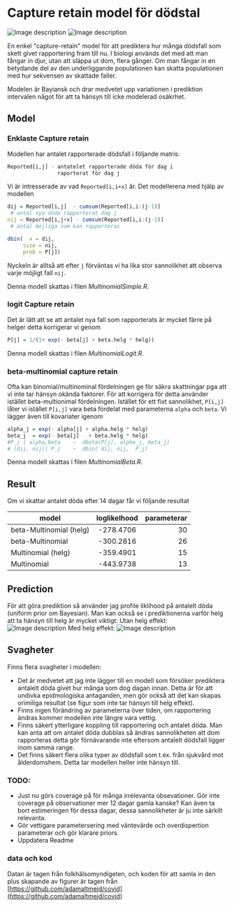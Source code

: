 # Capture retain model för dödstal


![Image description](https://github.com/JonasWallin/CaptureRetainCovid/raw/master/data/dag_2020-04-27bM.jpeg)
![Image description](https://github.com/JonasWallin/CaptureRetainCovid/raw/master/data/dag_2020-04-27_hist1bM.jpeg)




En enkel "capture-retain" model för att prediktera hur många dödsfall som skett givet rapportering fram till nu.
I biologi används det med att man fångar in djur, utan att släppa ut dom, flera gånger. Om man fångar in en betydande del av den underliggande populationen kan skatta populationen med hur sekvensen av skattade faller.

Modelen är Bayiansk och drar medvetet upp variationen i prediktion intervalen något för att ta hänsyn till icke modelerad osäkrhet.

## Model
### Enklaste Capture retain

Modellen har antalet rapporterade dödsfall i följande matris:

``` r
Reported[i,j] - antatelet rapporterade döda för dag i
                raporterat för dag j
```
Vi är intresserade av vad `Reported[i,i+x]` är.
Det modellerena med hjälp av modellen 

``` r
dij = Reported[i,j]  - cumsum(Reported[i,i:(j-1)] 
 # antal nya döda rapporterat dag j
nij = Reported[i,j+x] - cumsum(Reported[i,i:(j-1)]
 # antal möjliga som kan rapporteras

dbin(  x = dij, 
	 size = nij,
	 prob = P[j])

```

Nyckeln är alltså att efter `j` förväntas vi ha lika stor sannolikhet att observa varje möjligt fall `nij`.

Denna modell skattas i filen *MultinomialSimple.R*.


### logit Capture retain
Det är lätt att se att antalet nya fall som rapporterats är mycket färre på helger detta korrigerar vi genom

``` r
P[j] = 1/(1+ exp(- beta[j] + beta.helg * helg))
``` 
Denna modell skattas i filen *MultinomialLogit.R*.



### beta-multinomial capture retain
Ofta kan binomial/multinominal fördelningen ge för säkra skattningar pga att vi inte tar hänsyn okända faktorer. För att korrigera för detta använder istället beta-multionimal fördelningen. Istället för ett fixt sannolikhet, `P[i,j]` låter vi istället `P[i,j]` vara beta fördelat med parameterna `alpha` och `beta`. Vi lägger även till kovariater igenom 

``` r
alpha_j = exp(- alpha[j] + alpha.helg * helg)
beta_j  = exp(- beta[j]   + beta.helg * helg)
#P_j | alpha,beta    ~  dbeta(P[j], alpha_j, beta_j) 
# (dij, nij)| P_j    ~  dbin( dij, nij,  P_j)
``` 

Denna modell skattas i filen *MultinomialBeta.R*.



## Result
Om vi skattar antalet döda efter 14 dagar får vi följande resultat

| model        | loglikelhood           | parameterar  |
| ------------- |:-------------:| -----:|
| beta-Multinomial  (helg)    | -278.4706   |30 |
| beta-Multinomial      | -300.2816   |26 |
| Multinomial  (helg) | -359.4901 | 15|
| Multinomial   | -443.9738 | 13|


## Prediction
För att göra prediktion så använder jag profile liklihood på antalelt döda (uniform prior om Bayesian). 
Man kan också se i prediktionerna varför helg att ta hänsyn till helg är mycket viktigt:
Utan helg effekt:
![Image description](https://github.com/JonasWallin/CaptureRetainCovid/raw/master/data/dag_14_2020-04-24bM_helgfri.jpeg)
Med helg effekt:
![Image description](https://github.com/JonasWallin/CaptureRetainCovid/raw/master/data/dag_14_2020-04-24bM.jpeg)

## Svagheter
Finns flera svagheter i modellen:

* Det är medvetet att jag inte lägger till en modell som försöker prediktera antalelt döda givet hur många som dog dagan innan. Detta är för att undivka epidmologiska antaganden, men gör också att det kan skapas orimiliga resultat (se figur som inte tar hänsyn till helg effekt).
* Finns ingen förändring av parameterna över tiden, om rapportering ändras kommer modellen inte längre vara vettig.
* Finns säkert ytterligare koppling till rapportering och antalet döda. Man kan anta att om antalet döda dubblas så ändras sannolikheten att dom rapporteras detta gör förnävarande inte eftersom antalelt dödsfall ligger inom samma range.
* Det finns säkert flera olika typer av dödsfall som t.ex. från sjukvård mot ålderdomshem. Detta tar modellen heller inte hänsyn till.

### TODO:
* Just nu görs coverage på för många irrelevanta obsevationer. Gör inte coverage på observationer mer 12 dagar gamla kanske? Kan även ta bort estimeringen för dessa dagar, dessa sannolikheter är ju inte särkilt relevanta.
* Gör vettigare parametersering med väntevärde och overdispertion parameterar och gör klarare priors. 
* Uppdatera Readme
 
### data och kod
Datan är tagen från folkhälsomyndigeten, och koden för att samla in den plus skapande av figurer är tagen från [https://github.com/adamaltmejd/covid](https://github.com/adamaltmejd/covid)

